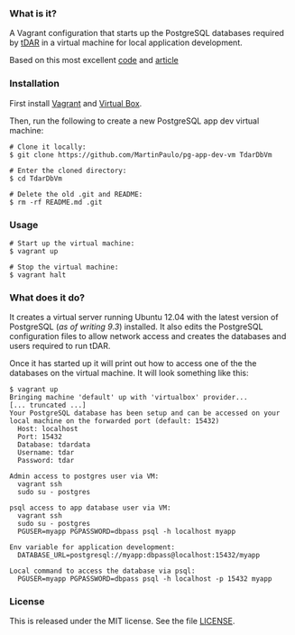 ### What is it?

A Vagrant configuration that starts up the PostgreSQL databases required
by [tDAR] in a virtual machine for local application development.

Based on this most excellent [code](https://github.com/jackdb/pg-app-dev-vm) and
[article](https://wiki.postgresql.org/wiki/PostgreSQL_For_Development_With_Vagrant) 

### Installation

First install [Vagrant] and [Virtual Box].

Then, run the following to create a new PostgreSQL app dev virtual machine:

	# Clone it locally:
    $ git clone https://github.com/MartinPaulo/pg-app-dev-vm TdarDbVm

    # Enter the cloned directory:
    $ cd TdarDbVm

    # Delete the old .git and README:
    $ rm -rf README.md .git

### Usage

    # Start up the virtual machine:
    $ vagrant up

    # Stop the virtual machine:
    $ vagrant halt

### What does it do?

It creates a virtual server running Ubuntu 12.04 with the latest version of 
PostgreSQL (*as of writing 9.3*) installed. It also edits the PostgreSQL 
configuration files to allow network access and creates the databases and users 
required to run tDAR.

Once it has started up it will print out how to access one of the the databases 
on the virtual machine. It will look something like this:

    $ vagrant up
    Bringing machine 'default' up with 'virtualbox' provider...
    [... truncated ...]
    Your PostgreSQL database has been setup and can be accessed on your local machine on the forwarded port (default: 15432)
      Host: localhost
      Port: 15432
      Database: tdardata
      Username: tdar
      Password: tdar

    Admin access to postgres user via VM:
      vagrant ssh
      sudo su - postgres

    psql access to app database user via VM:
      vagrant ssh
      sudo su - postgres
      PGUSER=myapp PGPASSWORD=dbpass psql -h localhost myapp

    Env variable for application development:
      DATABASE_URL=postgresql://myapp:dbpass@localhost:15432/myapp

    Local command to access the database via psql:
      PGUSER=myapp PGPASSWORD=dbpass psql -h localhost -p 15432 myapp

### License

This is released under the MIT license. See the file [LICENSE](LICENSE).

[tDAR]: http://www.tdar.org/
[Virtual Box]: https://www.virtualbox.org/
[Vagrant]: http://www.vagrantup.com/